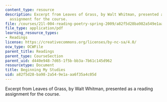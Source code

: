 ```yaml
---
content_type: resource
description: Excerpt from Leaves of Grass, by Walt Whitman, presented as a reading
  assignment for the course.
file: /courses/21l-004-reading-poetry-spring-2009/a82f5d28ba982a549e1aaa6f35a4c05d_MIT21l004s09read03whitman.pdf
file_type: application/pdf
learning_resource_types:
- Readings
license: https://creativecommons.org/licenses/by-nc-sa/4.0/
ocw_type: OCWFile
parent_title: Readings
parent_type: CourseSection
parent_uid: d440e948-7d65-1f5b-bb3a-7b61c145d962
resourcetype: Document
title: Beginning My Studies
uid: a82f5d28-ba98-2a54-9e1a-aa6f35a4c05d
---
```

Excerpt from Leaves of Grass, by Walt Whitman, presented as a reading assignment for the course.